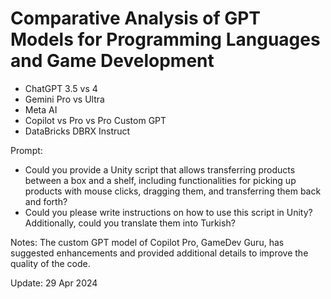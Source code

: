 # Comparative Analysis of GPT Models for Programming Languages and Game Development

- ChatGPT 3.5 vs 4 
- Gemini Pro vs Ultra 
- Meta AI 
- Copilot vs Pro vs Pro Custom GPT
- DataBricks DBRX Instruct

Prompt:
- Could you provide a Unity script that allows transferring products between a box and a shelf, including functionalities for picking up products with mouse clicks, dragging them, and transferring them back and forth?
- Could you please write instructions on how to use this script in Unity? Additionally, could you translate them into Turkish?

Notes: The custom GPT model of Copilot Pro, GameDev Guru, has suggested enhancements and provided additional details to improve the quality of the code.

Update: 29 Apr 2024

